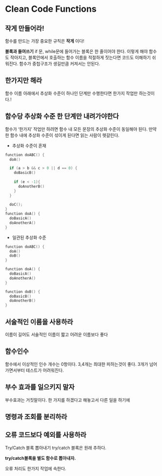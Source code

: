 Clean Code Functions
===

작게 만들어라!
---

함수를 만드는 가장 중요한 규칙은 **작게** 이다!

**블록과 들여쓰기**
if 문, while문에 들어가는 블록은 한 줄이어야 한다. 이렇게 해야 함수도 작아지고, 블록안에서 호출하는 함수 이름을 적절하게 짓는다면 코드도 이해하기 쉬워진다. 함수가 중첩구조가 생길만큼 커져서는 안된다.

한가지만 해라
---
함수 이름 아래에서 추상화 수준이 하나인 단계만 수행한다면 한가지 작업만 하는것이다.!

함수당 추상화 수준 한 단계만 내려가야한다
---
함수가 ‘한가지’ 작업만 하려면 함수 내 모든 문장의 추상화 수준이 동일해야 된다.
만약 한 함수 내에 추상화 수준이 섞이게 된다면 읽는 사람이 헷갈린다.

* 추상화 수준이 혼재
~~~swift
function doABC() {
  doA()

  if (a > b && c > 0 || d == 0) {
    doBasicB()
    
    if (e < -1){    
      doAnotherB()
    }
  }
  
  doC();  
}
function doA() {
  doBasicA()
  doAnotherA()
}
~~~

* 일관된 추상화 수준
~~~swift
function doABC() {
  doA()
  doB()
}

function doA() {
  doBasicA()
  doAnotherA()
}

function doB() {
  doBasicB()
  doAnotherB()
}
~~~

서술적인 이름을 사용하라
---
이름이 길어도 서술적인 이름이 짧고 어려운 이름보다 좋다

함수인수
---
함수에서 이상적인 인수 개수는 0항이다. 3,4개는 최대한 피하는것이 좋다. 3개가 넘어가면서부터 테스트가 어려워진다. 

부수 효과를 일으키지 말자
---
부수효과는 거짓말이다. 한 가지를 하겠다고 해놓고서 다른 일을 하기에


명령과 조회를 분리하라
---

오류 코드보다 예외를 사용하라
---

Try/Catch 블록 뽑아내기
try/catch 블록은 원래 추하다.

**try/catch블록을 별도 함수로 뽑아내자.**

오류 처리도 한가지 작업에 속한다.